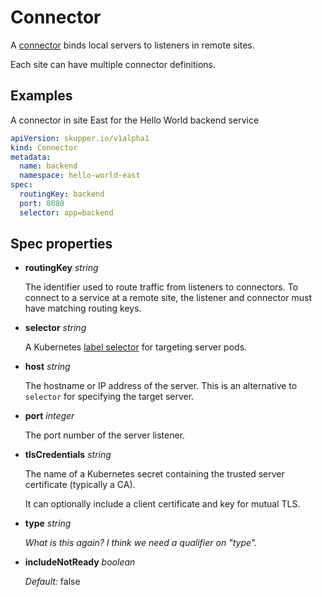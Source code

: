 # Connector

A [connector][connector] binds local servers to listeners in
remote sites.

Each site can have multiple connector definitions.

[connector]: concepts.html#connector

## Examples

A connector in site East for the Hello World backend service


~~~ yaml
apiVersion: skupper.io/v1alpha1
kind: Connector
metadata:
  name: backend
  namespace: hello-world-east
spec:
  routingKey: backend
  port: 8080
  selector: app=backend
~~~
## Spec properties

- **routingKey** _string_

  The identifier used to route traffic from listeners to
  connectors.  To connect to a service at a remote site, the
  listener and connector must have matching routing keys.
  

- **selector** _string_

  A Kubernetes [label selector][selector] for targeting server
  pods.
  
  [selector]: https://kubernetes.io/docs/concepts/overview/working-with-objects/labels/#label-selectors
  

- **host** _string_

  The hostname or IP address of the server.  This is an
  alternative to `selector` for specifying the target
  server.
  

- **port** _integer_

  The port number of the server listener.
  

- **tlsCredentials** _string_

  The name of a Kubernetes secret containing the trusted
  server certificate (typically a CA).
  
  It can optionally include a client certificate and key for
  mutual TLS.
  

- **type** _string_

  _What is this again?  I think we need a qualifier on "type"._

- **includeNotReady** _boolean_

  _Default:_ false
